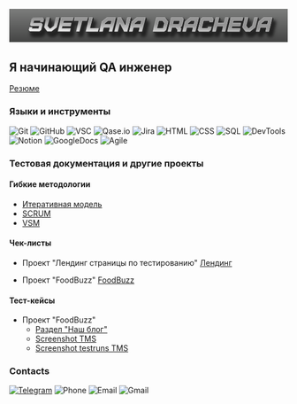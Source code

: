 ![Header](https://github.com/Brodlik/Brodlik/blob/main/assets/MyName.png)

## Я начинающий QA инженер
[Резюме](https://docs.google.com/document/d/1AALdoJi5rIoILfnoepDlECeTGmV5rZ3P/edit?usp=sharing&ouid=103182986369306761298&rtpof=true&sd=true)

### Языки и инструменты
![Git](https://img.shields.io/badge/-GIT-343434?style=flat-square&logo=git)
![GitHub](https://img.shields.io/badge/-GitHub-343434?style=flat-square&logo=GitHub)
![VSC](https://img.shields.io/badge/-VSC-343434?style=flat-square&logo=VisualStudioCode)
![Qase.io](https://img.shields.io/badge/-Qase.io-343434?style=flat-square&logo=qase.io)
![Jira](https://img.shields.io/badge/-Jira-343434?style=flat-square&logo=Jira&logoColor=2684ff)
![HTML](https://img.shields.io/badge/-HTML-343434?style=flat-square&logo=HTML)
![CSS](https://img.shields.io/badge/-CSS-343434?style=flat-square&logo=css)
![SQL](https://img.shields.io/badge/-SQL-343434?style=flat-square&logo=mysql)
![DevTools](https://img.shields.io/badge/-DevTools-343434?style=flat-square&logo=GoogleChrome)
![Notion](https://img.shields.io/badge/-Notion-343434?style=flat-square&logo=notion)
![GoogleDocs](https://img.shields.io/badge/-GoogleDocs-343434?style=flat-square&logo=GoogleDocs)
![Agile](https://img.shields.io/badge/-Agile-343434?style=flat-square&logo=Agile)

### Тестовая документация и другие проекты

#### Гибкие методологии

- [Итеративная модель](https://github.com/Brodlik/Presentation/blob/main/01_Проект_Электросамокат_итеративная.pdf)
- [SCRUM](https://github.com/Brodlik/Presentation/blob/main/03_Ремонт%20квартиры_SCRUM.pdf)
- [VSM](https://github.com/Brodlik/Presentation/blob/main/04_VSM.pdf)

#### Чек-листы
- Проект "Лендинг страницы по тестированию"
[Лендинг](https://docs.google.com/spreadsheets/d/1e70MJaWvTMULprKuI8WJWA1IS73WMvZT9_UwwmrnD1o/edit#gid=0)

- Проект "FoodBuzz"
[FoodBuzz](https://docs.google.com/spreadsheets/d/1M-ES2MNsoyfhqsNrbYbm0gN7qM7GhsmvK1lB2ituDQo/edit#gid=1751654849)

#### Тест-кейсы
- Проект "FoodBuzz" 
    - [Раздел "Наш блог"](https://docs.google.com/spreadsheets/d/18YTAJyzpOjZ2UFWpR6FbBL2mUxf9Ubr5CTFJpZzTwOg/edit#gid=0)
    - [Screenshot TMS](https://github.com/Brodlik/Checklists/blob/main/ТестКейс_НашБлог.png)
    - [Screenshot testruns TMS](https://github.com/Brodlik/Checklists/blob/main/ТестРан_НашБлог.png)



### Contacts

[![Telegram](https://img.shields.io/badge/-Telegram-343434?style=flat-square&logo=Telegram)](https://t.me/Brodlik)
![Phone](https://img.shields.io/badge/-9778320995-343434?style=flat-square&logo=whatsapp)
![Email](https://img.shields.io/badge/-brodlik@me.com-343434?style=flat-square&logo=apple)
![Gmail](https://img.shields.io/badge/-brdrsv@gmail.com-343434?style=flat-square&logo=gmail)
